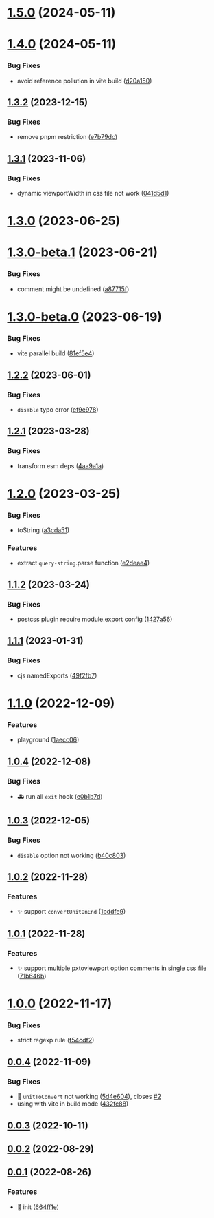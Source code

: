 # [1.5.0](https://github.com/hemengke1997/postcss-pxtoviewport/compare/v1.4.0...v1.5.0) (2024-05-11)



# [1.4.0](https://github.com/hemengke1997/postcss-pxtoviewport/compare/v1.3.2...v1.4.0) (2024-05-11)


### Bug Fixes

* avoid reference pollution in vite build ([d20a150](https://github.com/hemengke1997/postcss-pxtoviewport/commit/d20a1501aa231fa77caa29179b88f643d8e420e6))



## [1.3.2](https://github.com/hemengke1997/postcss-pxtoviewport/compare/v1.3.1...v1.3.2) (2023-12-15)


### Bug Fixes

* remove pnpm restriction ([e7b79dc](https://github.com/hemengke1997/postcss-pxtoviewport/commit/e7b79dcef4e1f536a87d7829cdb33ca7f19844de))



## [1.3.1](https://github.com/hemengke1997/postcss-pxtoviewport/compare/v1.3.0...v1.3.1) (2023-11-06)


### Bug Fixes

* dynamic viewportWidth in css file not work ([041d5d1](https://github.com/hemengke1997/postcss-pxtoviewport/commit/041d5d1af36deae1f5ec8e83824bd5a8f1006b9b))



# [1.3.0](https://github.com/hemengke1997/postcss-pxtoviewport/compare/v1.3.0-beta.1...v1.3.0) (2023-06-25)



# [1.3.0-beta.1](https://github.com/hemengke1997/postcss-pxtoviewport/compare/v1.3.0-beta.0...v1.3.0-beta.1) (2023-06-21)


### Bug Fixes

* comment might be undefined ([a87715f](https://github.com/hemengke1997/postcss-pxtoviewport/commit/a87715f637b09cb9601f40e8d4caabf60f746e20))



# [1.3.0-beta.0](https://github.com/hemengke1997/postcss-pxtoviewport/compare/v1.2.2...v1.3.0-beta.0) (2023-06-19)


### Bug Fixes

* vite parallel build ([81ef5e4](https://github.com/hemengke1997/postcss-pxtoviewport/commit/81ef5e41b658281ba36e5d43676d70f9162683b8))



## [1.2.2](https://github.com/hemengke1997/postcss-pxtoviewport/compare/v1.2.1...v1.2.2) (2023-06-01)


### Bug Fixes

* `disable` typo error ([ef9e978](https://github.com/hemengke1997/postcss-pxtoviewport/commit/ef9e9782fd0ebd9008b01373a3e2b8d5ea20d735))



## [1.2.1](https://github.com/hemengke1997/postcss-pxtoviewport/compare/v1.2.0...v1.2.1) (2023-03-28)


### Bug Fixes

* transform esm deps ([4aa9a1a](https://github.com/hemengke1997/postcss-pxtoviewport/commit/4aa9a1a13abdf576953d6317d7c7ed869f0dfefd))



# [1.2.0](https://github.com/hemengke1997/postcss-pxtoviewport/compare/v1.1.2...v1.2.0) (2023-03-25)


### Bug Fixes

* toString ([a3cda51](https://github.com/hemengke1997/postcss-pxtoviewport/commit/a3cda510cc6d0c5386c897497f204fbc07fd266d))


### Features

* extract `query-string`.parse function ([e2deae4](https://github.com/hemengke1997/postcss-pxtoviewport/commit/e2deae4d9c2f0adb3aaf72a4823813a480113841))



## [1.1.2](https://github.com/hemengke1997/postcss-pxtoviewport/compare/v1.1.1...v1.1.2) (2023-03-24)


### Bug Fixes

* postcss plugin require module.export config ([1427a56](https://github.com/hemengke1997/postcss-pxtoviewport/commit/1427a56a1e5b19371112b61155899617ed03ec3d))



## [1.1.1](https://github.com/hemengke1997/postcss-pxtoviewport/compare/v1.1.0...v1.1.1) (2023-01-31)


### Bug Fixes

* cjs namedExports ([49f2fb7](https://github.com/hemengke1997/postcss-pxtoviewport/commit/49f2fb78a96c5c5c211b2d6ad6d828cd9d7c8731))



# [1.1.0](https://github.com/hemengke1997/postcss-pxtoviewport/compare/v1.0.4...v1.1.0) (2022-12-09)


### Features

* playground ([1aecc06](https://github.com/hemengke1997/postcss-pxtoviewport/commit/1aecc067bf3f73c2e384c5e7ad56eaed10e9913a))



## [1.0.4](https://github.com/hemengke1997/postcss-pxtoviewport/compare/v1.0.3...v1.0.4) (2022-12-08)


### Bug Fixes

* 🚑️ run all `exit` hook ([e0b1b7d](https://github.com/hemengke1997/postcss-pxtoviewport/commit/e0b1b7d2049766cd1b4cb64dceeb4d6afd5bd72b))



## [1.0.3](https://github.com/hemengke1997/postcss-pxtoviewport/compare/v1.0.2...v1.0.3) (2022-12-05)


### Bug Fixes

* `disable` option not working ([b40c803](https://github.com/hemengke1997/postcss-pxtoviewport/commit/b40c803f2790077d3d96d13c6322777122b34638))



## [1.0.2](https://github.com/hemengke1997/postcss-pxtoviewport/compare/v1.0.1...v1.0.2) (2022-11-28)


### Features

* ✨ support `convertUnitOnEnd` ([1bddfe9](https://github.com/hemengke1997/postcss-pxtoviewport/commit/1bddfe98b8ee14f888e08dad8543ab7d8950ea10))



## [1.0.1](https://github.com/hemengke1997/postcss-pxtoviewport/compare/v1.0.0...v1.0.1) (2022-11-28)


### Features

* ✨ support multiple pxtoviewport option comments in single css file ([71b646b](https://github.com/hemengke1997/postcss-pxtoviewport/commit/71b646bdfc9310ca8ced74047cf68f305bb19763))



# [1.0.0](https://github.com/hemengke1997/postcss-pxtoviewport/compare/v0.0.4...v1.0.0) (2022-11-17)


### Bug Fixes

* strict regexp rule ([f54cdf2](https://github.com/hemengke1997/postcss-pxtoviewport/commit/f54cdf2379e5f785bd73a997b9778250cece23c2))



## [0.0.4](https://github.com/hemengke1997/postcss-pxtoviewport/compare/v0.0.3...v0.0.4) (2022-11-09)


### Bug Fixes

* 🐛 `unitToConvert` not working ([5d4e604](https://github.com/hemengke1997/postcss-pxtoviewport/commit/5d4e60417d6c0c159f1b11d272ba4e340a55cfa7)), closes [#2](https://github.com/hemengke1997/postcss-pxtoviewport/issues/2)
* using with vite in build mode ([432fc88](https://github.com/hemengke1997/postcss-pxtoviewport/commit/432fc88368919cacb5befdc6bc93b1d6cfcf4002))



## [0.0.3](https://github.com/hemengke1997/postcss-pxtoviewport/compare/v0.0.2...v0.0.3) (2022-10-11)



## [0.0.2](https://github.com/hemengke1997/postcss-pxtoviewport/compare/v0.0.1...v0.0.2) (2022-08-29)



## [0.0.1](https://github.com/hemengke1997/postcss-pxtoviewport/compare/664ff1e2845aa8e1d6663ee4637939e4d05ae5a4...v0.0.1) (2022-08-26)


### Features

* 🎉 init ([664ff1e](https://github.com/hemengke1997/postcss-pxtoviewport/commit/664ff1e2845aa8e1d6663ee4637939e4d05ae5a4))



